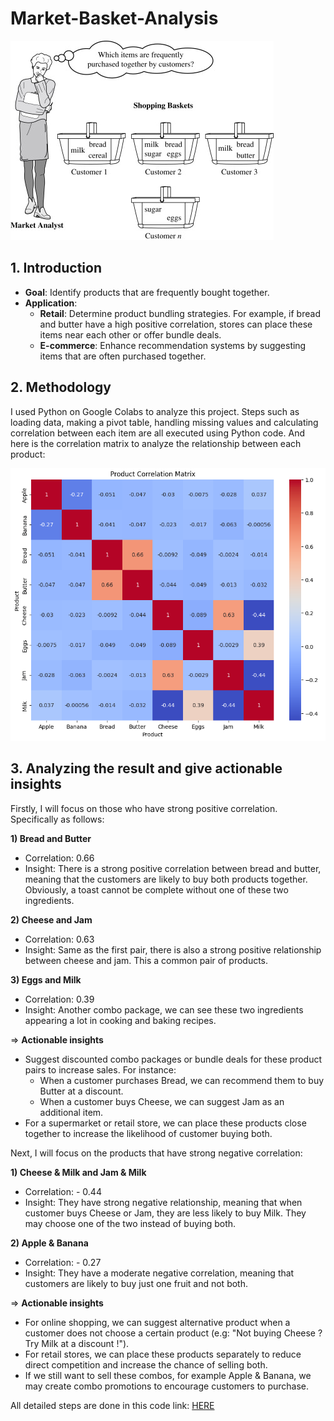 # Market-Basket-Analysis
![](images/market_basket.jpg)

## 1. Introduction
 - **Goal**: Identify products that are frequently bought together.
 - **Application**:
   - **Retail**: Determine product bundling strategies. For example, if bread and butter have a high positive correlation, stores can place these items near each other or offer bundle deals.
   - **E-commerce**: Enhance recommendation systems by suggesting items that are often purchased together.
  
## 2. Methodology
I used Python on Google Colabs to analyze this project. Steps such as loading data, making a pivot table, handling missing values ​​and calculating correlation between each item are all executed using Python code.
And here is the correlation matrix to analyze the relationship between each product:

![](images/correlation_matrix.png)

## 3. Analyzing the result and give actionable insights
Firstly, I will focus on those who have strong positive correlation. Specifically as follows:

**1) Bread and Butter**
- Correlation: 0.66
- Insight: There is a strong positive correlation between bread and butter, meaning that the customers are likely to buy both products together. Obviously, a toast cannot be complete without one of these two ingredients.

**2) Cheese and Jam**
- Correlation: 0.63
- Insight: Same as the first pair, there is also a strong positive relationship between cheese and jam. This a common pair of products.

**3) Eggs and Milk**
- Correlation: 0.39
- Insight: Another combo package, we can see these two ingredients appearing a lot in cooking and baking recipes.

=> **Actionable insights**
- Suggest discounted combo packages or bundle deals for these product pairs to increase sales. For instance:
  - When a customer purchases Bread, we can recommend them to buy Butter at a discount.
  - When a customer buys Cheese, we can suggest Jam as an additional item.
- For a supermarket or retail store, we can place these products close together to increase the likelihood of customer buying both.

Next, I will focus on the products that have strong negative correlation:

**1) Cheese & Milk and Jam & Milk**
- Correlation: - 0.44
- Insight: They have strong negative relationship, meaning that when customer buys Cheese or Jam, they are less likely to buy Milk. They may choose one of the two instead of buying both.
  
**2) Apple & Banana**
- Correlation: - 0.27
- Insight: They have a moderate negative correlation, meaning that customers are likely to buy just one fruit and not both.

=> **Actionable insights**
- For online shopping, we can suggest alternative product when a customer does not choose a certain product (e.g: "Not buying Cheese ? Try Milk at a discount !").
- For retail stores, we can place these products separately to reduce direct competition and increase the chance of selling both.
- If we still want to sell these combos, for example Apple & Banana, we may create combo promotions to encourage customers to purchase.

All detailed steps are done in this code link: [HERE](https://colab.research.google.com/drive/1I7C8or3W88WdFjfxCe7WZVQQMgclWfvF?usp=sharing)
